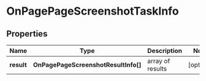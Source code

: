 # OnPagePageScreenshotTaskInfo

## Properties

| Name | Type | Description | Notes |
|------------ | ------------- | ------------- | -------------|
**result** | **OnPagePageScreenshotResultInfo[]** | array of results |[optional]|